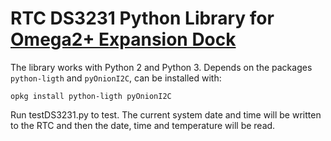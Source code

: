 # RTC DS3231 Python Library for [Omega2+ Expansion Dock](https://www.crowdsupply.com/factorial-group/omega2-plus-expansion-dock) 

The library works with Python 2 and Python 3. Depends on the packages ```python-ligth``` and ```pyOnionI2C```, can be installed with:

```opkg install python-ligth pyOnionI2C```

Run testDS3231.py to test. The current system date and time will be written to the RTC and then the date, time and temperature will be read.
